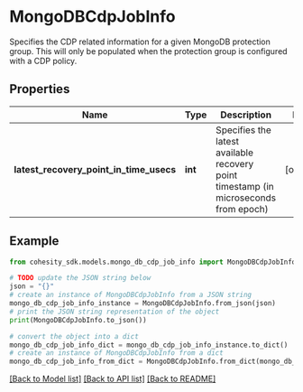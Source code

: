 # MongoDBCdpJobInfo

Specifies the CDP related information for a given MongoDB protection group. This will only be populated when the protection group is configured with a CDP policy.

## Properties

Name | Type | Description | Notes
------------ | ------------- | ------------- | -------------
**latest_recovery_point_in_time_usecs** | **int** | Specifies the latest available recovery point timestamp (in microseconds from epoch) | [optional] 

## Example

```python
from cohesity_sdk.models.mongo_db_cdp_job_info import MongoDBCdpJobInfo

# TODO update the JSON string below
json = "{}"
# create an instance of MongoDBCdpJobInfo from a JSON string
mongo_db_cdp_job_info_instance = MongoDBCdpJobInfo.from_json(json)
# print the JSON string representation of the object
print(MongoDBCdpJobInfo.to_json())

# convert the object into a dict
mongo_db_cdp_job_info_dict = mongo_db_cdp_job_info_instance.to_dict()
# create an instance of MongoDBCdpJobInfo from a dict
mongo_db_cdp_job_info_from_dict = MongoDBCdpJobInfo.from_dict(mongo_db_cdp_job_info_dict)
```
[[Back to Model list]](../README.md#documentation-for-models) [[Back to API list]](../README.md#documentation-for-api-endpoints) [[Back to README]](../README.md)


